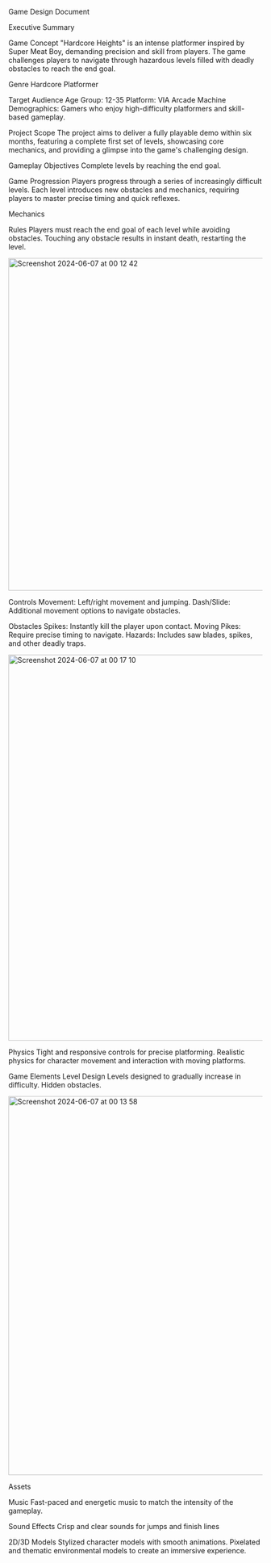 Game Design Document


Executive Summary

Game Concept
"Hardcore Heights" is an intense platformer inspired by Super Meat Boy, demanding precision and skill from players. The game challenges players to navigate through hazardous levels filled with deadly obstacles to reach the end goal.

Genre
Hardcore Platformer


Target Audience
Age Group: 12-35
Platform: VIA Arcade Machine
Demographics: Gamers who enjoy high-difficulty platformers and skill-based gameplay.

Project Scope
The project aims to deliver a fully playable demo within six months, featuring a complete first set of levels, showcasing core mechanics, and providing a glimpse into the game's challenging design.

Gameplay
Objectives
Complete levels by reaching the end goal.

Game Progression
Players progress through a series of increasingly difficult levels. Each level introduces new obstacles and mechanics, requiring players to master precise timing and quick reflexes.

Mechanics

Rules
Players must reach the end goal of each level while avoiding obstacles.
Touching any obstacle results in instant death, restarting the level.

<img width="659" alt="Screenshot 2024-06-07 at 00 12 42" src="https://github.com/dwuwuwu/GMD/assets/99435591/822fcc26-4168-4121-b99c-eacc6b7bd8b9">

Controls
Movement: Left/right movement and jumping.
Dash/Slide: Additional movement options to navigate obstacles.

Obstacles
Spikes: Instantly kill the player upon contact.
Moving Pikes: Require precise timing to navigate.
Hazards: Includes saw blades, spikes, and other deadly traps.

<img width="765" alt="Screenshot 2024-06-07 at 00 17 10" src="https://github.com/dwuwuwu/GMD/assets/99435591/086a2c98-feb7-42be-bb9b-8983e06115e5">


Physics
Tight and responsive controls for precise platforming.
Realistic physics for character movement and interaction with moving platforms.

Game Elements
Level Design
Levels designed to gradually increase in difficulty.
Hidden obstacles.


<img width="751" alt="Screenshot 2024-06-07 at 00 13 58" src="https://github.com/dwuwuwu/GMD/assets/99435591/e6dd64e9-2351-4ff0-84c3-c98a853cbaab">


Assets

Music
Fast-paced and energetic music to match the intensity of the gameplay.

Sound Effects
Crisp and clear sounds for jumps and finish lines

2D/3D Models
Stylized character models with smooth animations.
Pixelated and thematic environmental models to create an immersive experience.


